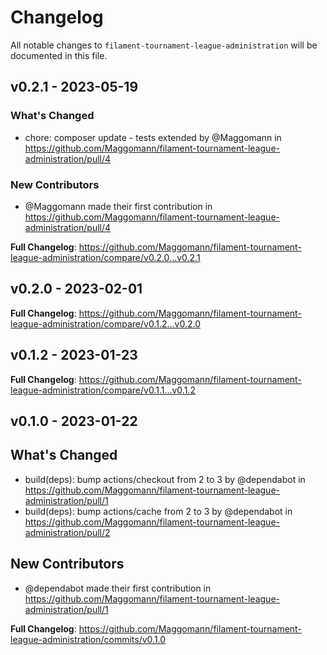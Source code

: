 # Changelog

All notable changes to `filament-tournament-league-administration` will be documented in this file.

## v0.2.1 - 2023-05-19

### What's Changed

- chore: composer update - tests extended by @Maggomann in https://github.com/Maggomann/filament-tournament-league-administration/pull/4

### New Contributors

- @Maggomann made their first contribution in https://github.com/Maggomann/filament-tournament-league-administration/pull/4

**Full Changelog**: https://github.com/Maggomann/filament-tournament-league-administration/compare/v0.2.0...v0.2.1

## v0.2.0 - 2023-02-01

**Full Changelog**: https://github.com/Maggomann/filament-tournament-league-administration/compare/v0.1.2...v0.2.0

## v0.1.2 - 2023-01-23

**Full Changelog**: https://github.com/Maggomann/filament-tournament-league-administration/compare/v0.1.1...v0.1.2

## v0.1.0 - 2023-01-22

## What's Changed

- build(deps): bump actions/checkout from 2 to 3 by @dependabot in https://github.com/Maggomann/filament-tournament-league-administration/pull/1
- build(deps): bump actions/cache from 2 to 3 by @dependabot in https://github.com/Maggomann/filament-tournament-league-administration/pull/2

## New Contributors

- @dependabot made their first contribution in https://github.com/Maggomann/filament-tournament-league-administration/pull/1

**Full Changelog**: https://github.com/Maggomann/filament-tournament-league-administration/commits/v0.1.0
